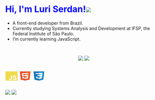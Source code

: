 <h1 style="color:blue;">Hi, I'm Luri Serdan!<img src="https://media.tenor.com/4U11qvtSrdYAAAAi/monokuma-danganronpa.gif" height="70px"> </h1>

- A front-end developer from Brazil.
- Currently studying Systems Analysis and Development at IFSP, the Federal Institute of São Paulo.
- I’m currently learning JavaScript.

<br/>

<p align="center">
  <img  src="https://github-readme-stats.vercel.app/api?username=LuriSerdan&theme=omni&show_icons=true" height="250" max-widht="100%"> 
  <img  src="https://github-readme-stats-git-masterrstaa-rickstaa.vercel.app/api/top-langs/?username=LuriSerdan&theme=omni" height="250" max-widht="100%">
</P>

<div style="display: inline_block"><br>
  <img align="center" alt="Rafa-Js" height="30" width="40" src="https://raw.githubusercontent.com/devicons/devicon/master/icons/javascript/javascript-plain.svg">
  <img align="center" alt="Rafa-HTML" height="30" width="40" src="https://raw.githubusercontent.com/devicons/devicon/master/icons/html5/html5-original.svg">
  <img align="center" alt="Rafa-CSS" height="30" width="40" src="https://raw.githubusercontent.com/devicons/devicon/master/icons/css3/css3-original.svg">
</div>

##

<div> 
  <a href = "mailto:luriserdan@gmail.com"><img src="https://img.shields.io/badge/-Gmail-%23333?style=for-the-badge&logo=gmail&logoColor=white" target="_blank"></a>
  <a href="www.linkedin.com/in/luri-serdan" target="_blank"><img src="https://img.shields.io/badge/-LinkedIn-%230077B5?style=for-the-badge&logo=linkedin&logoColor=white" target="_blank"></a> 
</div>

